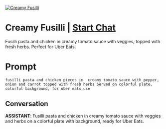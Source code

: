 
[![Creamy Fusilli](https://flow-prompt-covers.s3.us-west-1.amazonaws.com/icon/vintage/vint_10.png)](https://gptcall.net/chat.html?data=%7B%22contact%22%3A%7B%22id%22%3A%22_uQNfHaLEoYlgPurWgInl%22%2C%22flow%22%3Atrue%7D%7D)
# Creamy Fusilli | [Start Chat](https://gptcall.net/chat.html?data=%7B%22contact%22%3A%7B%22id%22%3A%22_uQNfHaLEoYlgPurWgInl%22%2C%22flow%22%3Atrue%7D%7D)
Fusilli pasta and chicken in creamy tomato sauce with veggies, topped with fresh herbs. Perfect for Uber Eats.

# Prompt

```
fusilli pasta and chicken pieces in  creamy tomato sauce with pepper, onion and carrot topped with fresh herbs Served on colorful plate, colorful background, for uber eats use
```

## Conversation

**ASSISTANT**: Fusilli pasta and chicken in creamy tomato sauce with veggies and herbs on a colorful plate with background, ready for Uber Eats.


